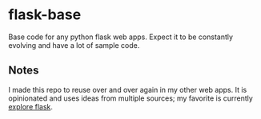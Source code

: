 # flask-base

Base code for any python flask web apps. Expect it to be constantly evolving and have a lot of sample code.

## Notes

I made this repo to reuse over and over again in my other web apps. It is opinionated and uses ideas from multiple sources; my favorite is currently [explore flask](https://exploreflask.com/en/latest/index.html).
